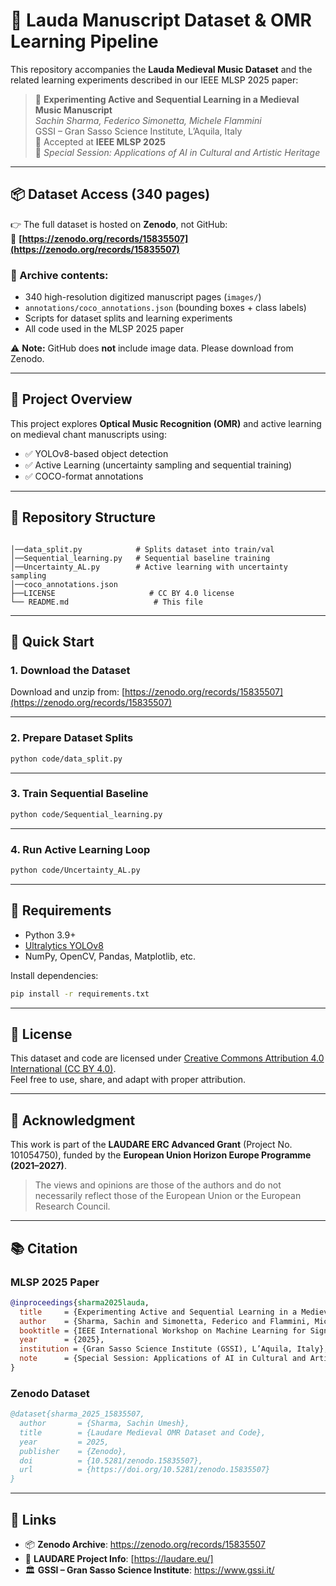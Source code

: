 
# 🎼 Lauda Manuscript Dataset & OMR Learning Pipeline

This repository accompanies the **Lauda Medieval Music Dataset** and the related learning experiments described in our IEEE MLSP 2025 paper:

> 📝 **Experimenting Active and Sequential Learning in a Medieval Music Manuscript**  
> *Sachin Sharma, Federico Simonetta, Michele Flammini*  
> GSSI – Gran Sasso Science Institute, L’Aquila, Italy  
> 📅 Accepted at **IEEE MLSP 2025**  
> 🎨 *Special Session: Applications of AI in Cultural and Artistic Heritage*

---

## 📦 Dataset Access (340 pages)

👉 The full dataset is hosted on **Zenodo**, not GitHub:  
🔗 **[https://zenodo.org/records/15835507](https://zenodo.org/records/15835507)**

### 📁 Archive contents:
- 340 high-resolution digitized manuscript pages (`images/`)
- `annotations/coco_annotations.json` (bounding boxes + class labels)
- Scripts for dataset splits and learning experiments
- All code used in the MLSP 2025 paper

⚠️ **Note:** GitHub does **not** include image data. Please download from Zenodo.

---

## 🧠 Project Overview

This project explores **Optical Music Recognition (OMR)** and active learning on medieval chant manuscripts using:

- ✅ YOLOv8-based object detection
- ✅ Active Learning (uncertainty sampling and sequential training)
- ✅ COCO-format annotations


---

## 📁 Repository Structure

```
              
│──data_split.py            # Splits dataset into train/val
│──Sequential_learning.py   # Sequential baseline training
│──Uncertainty_AL.py        # Active learning with uncertainty sampling
│──coco_annotations.json
├──LICENSE                     # CC BY 4.0 license
└── README.md                   # This file
```

---

## 🚀 Quick Start

### 1. Download the Dataset  
Download and unzip from: [https://zenodo.org/records/15835507](https://zenodo.org/records/15835507)

---

### 2. Prepare Dataset Splits
```bash
python code/data_split.py
```

---

### 3. Train Sequential Baseline
```bash
python code/Sequential_learning.py
```

---

### 4. Run Active Learning Loop
```bash
python code/Uncertainty_AL.py
```

---

## 🔧 Requirements

- Python 3.9+
- [Ultralytics YOLOv8](https://github.com/ultralytics/ultralytics)
- NumPy, OpenCV, Pandas, Matplotlib, etc.

Install dependencies:
```bash
pip install -r requirements.txt
```

---

## 📜 License

This dataset and code are licensed under [Creative Commons Attribution 4.0 International (CC BY 4.0)](https://creativecommons.org/licenses/by/4.0/).  
Feel free to use, share, and adapt with proper attribution.

---

## 🙏 Acknowledgment

This work is part of the **LAUDARE ERC Advanced Grant** (Project No. 101054750), funded by the **European Union Horizon Europe Programme (2021–2027)**.

> The views and opinions are those of the authors and do not necessarily reflect those of the European Union or the European Research Council.

---

## 📚 Citation

### MLSP 2025 Paper
```bibtex
@inproceedings{sharma2025lauda,
  title     = {Experimenting Active and Sequential Learning in a Medieval Music Manuscript},
  author    = {Sharma, Sachin and Simonetta, Federico and Flammini, Michele},
  booktitle = {IEEE International Workshop on Machine Learning for Signal Processing (MLSP)},
  year      = {2025},
  institution = {Gran Sasso Science Institute (GSSI), L’Aquila, Italy},
  note      = {Special Session: Applications of AI in Cultural and Artistic Heritage}
}
```

### Zenodo Dataset
```bibtex
@dataset{sharma_2025_15835507,
  author       = {Sharma, Sachin Umesh},
  title        = {Laudare Medieval OMR Dataset and Code},
  year         = 2025,
  publisher    = {Zenodo},
  doi          = {10.5281/zenodo.15835507},
  url          = {https://doi.org/10.5281/zenodo.15835507}
}
```

---

## 📌 Links

- 📦 **Zenodo Archive**: https://zenodo.org/records/15835507  
- 🧠 **LAUDARE Project Info**: [https://laudare.eu/]  
- 🏛️ **GSSI – Gran Sasso Science Institute**: https://www.gssi.it/
